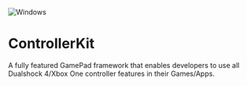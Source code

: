 ![Windows](https://github.com/broken-bytes/ControllerKit/workflows/Windows/badge.svg)

# ControllerKit

A fully featured GamePad framework that enables developers to use all Dualshock 4/Xbox One controller features in their Games/Apps. 
